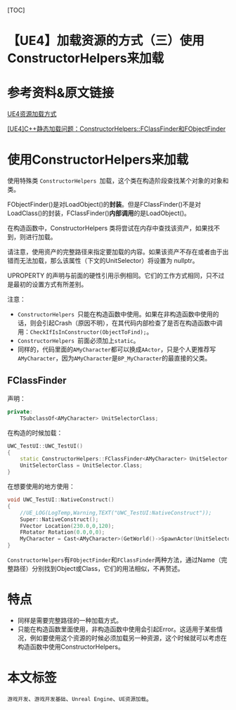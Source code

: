 [TOC]

# 【UE4】加载资源的方式（三）使用ConstructorHelpers来加载

# 参考资料&原文链接

[UE4资源加载方式](https://www.sohu.com/a/203578475_667928)

[[UE4]C++静态加载问题：ConstructorHelpers::FClassFinder和FObjectFinder](https://www.iteye.com/blog/aigo-2281373)

# 使用ConstructorHelpers来加载

使用特殊类 `ConstructorHelpers `加载，这个类在构造阶段查找某个对象的对象和类。

FObjectFinder()是对LoadObject()的**封装**。但是FClassFinder()不是对LoadClass()的封装，FClassFinder()**内部调用**的是LoadObject()。

在构造函数中，ConstructorHelpers 类将尝试在内存中查找该资产，如果找不到，则进行加载。

请注意，使用资产的完整路径来指定要加载的内容。如果该资产不存在或者由于出错而无法加载，那么该属性（下文的UnitSelector）将设置为 nullptr。

UPROPERTY 的声明与前面的硬性引用示例相同。它们的工作方式相同，只不过是最初的设置方式有所差别。

注意：

- `ConstructorHelpers `只能在构造函数中使用。如果在非构造函数中使用的话，则会引起Crash（原因不明），在其代码内部检查了是否在构造函数中调用：`CheckIfIsInConstructor(ObjectToFind);`。
- `ConstructorHelpers `前面必须加上`static`。
- 同样的，代码里面的`AMyCharacter`都可以换成`AActor`，只是个人更推荐写`AMyCharacter`，因为`AMyCharacter`是`BP_MyCharacter`的最直接的父类。

## FClassFinder

声明：

```c++
private:
	TSubclassOf<AMyCharacter> UnitSelectorClass;
```

在构造的时候加载：

```c++
UWC_TestUI::UWC_TestUI()
{
	static ConstructorHelpers::FClassFinder<AMyCharacter> UnitSelector(TEXT("Blueprint'/Game/Core/BP_MyCharacter.BP_MyCharacter_C'"));  
	UnitSelectorClass = UnitSelector.Class;
}
```

在想要使用的地方使用：

```c++
void UWC_TestUI::NativeConstruct()
{
	//UE_LOG(LogTemp,Warning,TEXT("UWC_TestUI:NativeConstruct"));
	Super::NativeConstruct();
	FVector Location(230.0,0,120);
	FRotator Rotation(0.0,0,0);
	MyCharacter = Cast<AMyCharacter>(GetWorld()->SpawnActor(UnitSelectorClass,&Location,&Rotation));
}
```

`ConstructorHelpers`有`FObjectFinder`和`FClassFinder`两种方法，通过Name（完整路径）分别找到Object或Class，它们的用法相似，不再赘述。

# 特点

- 同样是需要完整路径的一种加载方式。
- 只能在构造函数里面使用，非构造函数中使用会引起Error。这适用于某些情况，例如要使用这个资源的时候必须加载另一种资源，这个时候就可以考虑在构造函数中使用ConstructorHelpers。

# 本文标签

`游戏开发`、`游戏开发基础`、`Unreal Engine`、`UE资源加载`。

